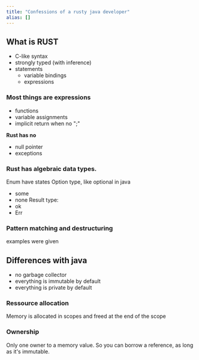 ```yaml
---
title: "Confessions of a rusty java developer"
alias: []
---
```

## What is RUST
- C-like syntax
- strongly typed (with inference)
- statements
	- variable bindings
	- expressions

### Most things are expressions
- functions
- variable assignments
- implicit return when no ";"

**Rust has no**
- null pointer
- exceptions

### Rust has algebraic data types.
 Enum have states
Option type, like optional in java
- some
- none
Result type:
- ok
- Err 

### Pattern matching and destructuring
examples were given

## Differences with java
- no garbage collector
- everything is immutable by default
- everything is private by default

### Ressource allocation
Memory is allocated in scopes and freed at the end of the scope

### Ownership
Only one owner to a memory value.
So you can borrow a reference, as long as it's immutable.

